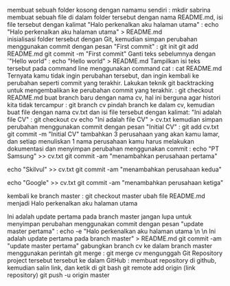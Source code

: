 membuat sebuah folder kosong dengan namamu sendiri
: mkdir sabrina
membuat sebuah file di dalam folder tersebut dengan nama README.md, isi file tersebut dengan kalimat
"Halo perkenalkan aku halaman utama"
: echo "Halo perkenalkan aku halaman utama" > README.md  
inisialisasi folder tersebut dengan Git, kemudian simpan perubahan menggunakan commit dengan pesan
"First commit"
: git init 
git add README.md
git commit -m "First commit"
Ganti teks sebelumnya dengan `"Hello world"
: echo "Hello world" > README.md
Tampilkan isi teks tersebut pada command line menggunakan command cat
: cat README.md
Ternyata kamu tidak ingin perubahan tersebut, dan ingin kembali ke perubahan seperti commit yang terakhir. Lakukan teknik git backtracking untuk mengembalikan ke perubahan commit yang terakhir.
: git checkout README.md
buat branch baru dengan nama cv, hal ini berguna agar histori kita tidak tercampur
: git branch cv
pindah branch ke dalam cv, kemudian buat file dengan nama cv.txt dan isi file tersebut dengan kalimat:
"Ini adalah file CV"
: git checkout cv
echo "Ini adalah file CV" > cv.txt
kemudian simpan perubahan menggunakan commit dengan pesan
"Initial CV"
: git add cv.txt
git commit -m "Initial CV"
tambahkan 3 perusahaan yang akan kamu lamar, dan setiap menuliskan 1 nama perusahaan kamu harus melakukan dokumentasi dan menyimpan perubahan menggunakan commit
: echo "PT Samsung" >> cv.txt
git commit -am "menambahkan perusahaan pertama"

echo "Skilvul" >> cv.txt
git commit -am "menambahkan perusahaan kedua"

echo "Google" >> cv.txt
git commit -am "menambahkan perusahaan ketiga"

kembali ke branch master
: git checkout master
ubah file README.md menjadi
Halo perkenalkan aku halaman utama

Ini adalah update pertama pada branch master
jangan lupa untuk menyimpan perubahan menggunakan commit dengan pesan
"update master pertama"
: echo -e "Halo perkenalkan aku halaman utama \n  \n Ini adalah update pertama pada branch master" > README.md
git commit -am "update master pertama"
gabungkan branch cv ke dalam branch master menggunakan perintah git merge
: git merge cv
mengunggah Git Repository project tersebut tersebut ke dalam GitHub
: membuat repository di github, kemudian salin link, dan ketik di git bash
git remote add origin (link repository)
git push -u origin master

